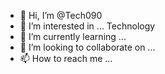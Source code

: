 - 👋 Hi, I’m @Tech090
- 👀 I’m interested in ... Technology
- 🌱 I’m currently learning ...
- 💞️ I’m looking to collaborate on ...
- 📫 How to reach me ...

<!---
Tech090/Tech090 is a ✨ special ✨ repository because its `README.md` (this file) appears on your GitHub profile.
You can click the Preview link to take a look at your changes.
--->
